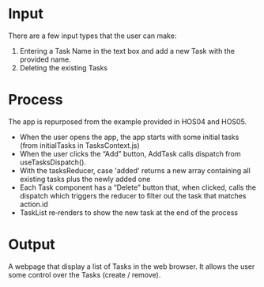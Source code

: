 # Input
There are a few input types that the user can make:
1. Entering a Task Name in the text box and add a new Task with the provided name.
2. Deleting the existing Tasks

# Process
The app is repurposed from the example provided in HOS04 and HOS05. 
- When the user opens the app, the app starts with some initial tasks (from initialTasks in TasksContext.js)
- When the user clicks the “Add” button, AddTask calls dispatch from useTasksDispatch(). 
- With the tasksReducer, case 'added' returns a new array containing all existing tasks plus the newly added one
- Each Task component has a “Delete” button that, when clicked, calls the dispatch which triggers the reducer to filter out the task that matches action.id
- TaskList re‐renders to show the new task at the end of the process

# Output
A webpage that display a list of Tasks in the web browser. It allows the user some control over the Tasks (create / remove).